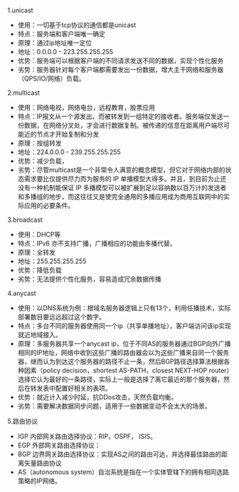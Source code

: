 
1.unicast

- 使用：一切基于tcp协议的通信都是unicast
- 特点：服务端和客户端唯一确定
- 原理：通过ip地址唯一定位
- 地址：0.0.0.0 - 223.255.255.255
- 优势：服务端可以根据客户端的不同请求发送不同的数据，实现个性化服务
- 劣势：服务器针对每个客户端都需要发出一份数据，增大主干网络和服务器（QPS/IO/网络）负载。

2.multicast

- 使用：网络电视，网络电台，远程教育，股票应用
- 特点：IP报文从一个源发出，而被转发到一组特定的接收者。服务端仅发送一份数据，在网络分叉处，才会进行数据复制。被传递的信息在距离用户端尽可能近的节点才开始复制和分发
- 原理：按组转发
- 地址：224.0.0.0 - 239.255.255.255
- 优势：减少负载，
- 劣势：尽管multicast是一个非常令人满意的概念模型，但它对于网络内部的状态需求要比仅提供尽力而为服务的 IP 单播模型大得多。并且，到目前为止还没有一种机制能保证 IP 多播模型可以被扩展到足以容纳数以百万计的发送者和多播组的地步，而这往往又是使完全通用的多播应用成为商用互联网中的实际应用的必要条件。

3.broadcast

- 使用：DHCP等
- 特点：IPv6 亦不支持广播，广播相应的功能由多播代替。
- 原理：全转发
- 地址：255.255.255.255
- 优势：降低负载
- 劣势：无法提供个性化服务，容易造成冗余数据传播

4.anycast

- 使用：以DNS系统为例：根域名服务器逻辑上只有13个，利用任播技术，实际部署数目要远远超过这个数字。
- 特点：多台不同的服务器使用同一个ip（共享单播地址），客户端访问该ip实现就近地域接入。
- 原理：多服务器共享一个anycast ip，位于不同AS的服务器通过BGP向外广播相同的IP地址，网络中收到这些广播的路由器会以为这些广播来自同一个服务器，继而认为到达这个服务器的路径不止一条，然后BGP路径选择算法根据各种因素（policy decision，shortest AS-PATH，closest NEXT-HOP router）选择它认为最好的一条路径，实际上一般是选择了离它最近的那个服务器，然后在转发表中配置好相关的表项。
- 优势：就近计入减少时延，抗DDos攻击，天然负载均衡。
- 劣势：需要解决数据同步问题，适用于一些数据变动不会太大的场景。


5.路由协议

- IGP 内部网关路由选择协议：RIP，OSPF， ISIS。
- EGP 外部网关路由选择协议：
- BGP 边界网关路由选择协议：实现AS之间的路由可达，并选择最佳路由的距离矢量路由协议
- AS（autonomous system）自治系统是指在一个实体管辖下的拥有相同选路策略的IP网络。